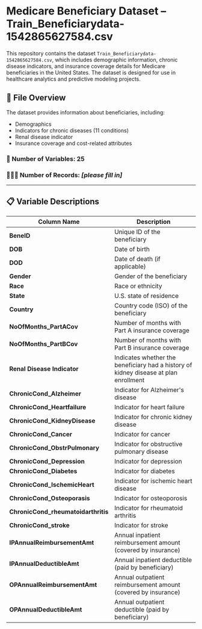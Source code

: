 # Medicare Beneficiary Dataset – Train_Beneficiarydata-1542865627584.csv

This repository contains the dataset `Train_Beneficiarydata-1542865627584.csv`, which includes demographic information, chronic disease indicators, and insurance coverage details for Medicare beneficiaries in the United States. The dataset is designed for use in healthcare analytics and predictive modeling projects.

## 📄 File Overview

The dataset provides information about beneficiaries, including:
- Demographics
- Indicators for chronic diseases (11 conditions)
- Renal disease indicator
- Insurance coverage and cost-related attributes

### 🔢 Number of Variables: 25  
### 🧑‍🤝‍🧑 Number of Records: *[please fill in]*

---

## 📋 Variable Descriptions

| Column Name | Description |
|-------------|-------------|
| **BeneID** | Unique ID of the beneficiary |
| **DOB** | Date of birth |
| **DOD** | Date of death (if applicable) |
| **Gender** | Gender of the beneficiary |
| **Race** | Race or ethnicity |
| **State** | U.S. state of residence |
| **Country** | Country code (ISO) of the beneficiary |
| **NoOfMonths_PartACov** | Number of months with Part A insurance coverage |
| **NoOfMonths_PartBCov** | Number of months with Part B insurance coverage |
| **Renal Disease Indicator** | Indicates whether the beneficiary had a history of kidney disease at plan enrollment |
| **ChronicCond_Alzheimer** | Indicator for Alzheimer's disease |
| **ChronicCond_Heartfailure** | Indicator for heart failure |
| **ChronicCond_KidneyDisease** | Indicator for chronic kidney disease |
| **ChronicCond_Cancer** | Indicator for cancer |
| **ChronicCond_ObstrPulmonary** | Indicator for obstructive pulmonary disease |
| **ChronicCond_Depression** | Indicator for depression |
| **ChronicCond_Diabetes** | Indicator for diabetes |
| **ChronicCond_IschemicHeart** | Indicator for ischemic heart disease |
| **ChronicCond_Osteoporasis** | Indicator for osteoporosis |
| **ChronicCond_rheumatoidarthritis** | Indicator for rheumatoid arthritis |
| **ChronicCond_stroke** | Indicator for stroke |
| **IPAnnualReimbursementAmt** | Annual inpatient reimbursement amount (covered by insurance) |
| **IPAnnualDeductibleAmt** | Annual inpatient deductible (paid by beneficiary) |
| **OPAnnualReimbursementAmt** | Annual outpatient reimbursement amount (covered by insurance) |
| **OPAnnualDeductibleAmt** | Annual outpatient deductible (paid by beneficiary) |


